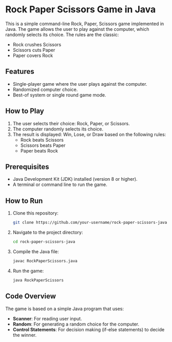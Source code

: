 
# Rock Paper Scissors Game in Java

This is a simple command-line Rock, Paper, Scissors game implemented in Java. The game allows the user to play against the computer, which randomly selects its choice. The rules are the classic:

- Rock crushes Scissors
- Scissors cuts Paper
- Paper covers Rock

## Features

- Single-player game where the user plays against the computer.
- Randomized computer choice.
- Best-of system or single round game mode.

## How to Play

1. The user selects their choice: Rock, Paper, or Scissors.
2. The computer randomly selects its choice.
3. The result is displayed: Win, Lose, or Draw based on the following rules:
    - Rock beats Scissors
    - Scissors beats Paper
    - Paper beats Rock

## Prerequisites

- Java Development Kit (JDK) installed (version 8 or higher).
- A terminal or command line to run the game.

## How to Run

1. Clone this repository:

   ```bash
   git clone https://github.com/your-username/rock-paper-scissors-java.git
   ```

2. Navigate to the project directory:

   ```bash
   cd rock-paper-scissors-java
   ```

3. Compile the Java file:

   ```bash
   javac RockPaperScissors.java
   ```

4. Run the game:

   ```bash
   java RockPaperScissors
   ```

## Code Overview

The game is based on a simple Java program that uses:

- **Scanner**: For reading user input.
- **Random**: For generating a random choice for the computer.
- **Control Statements**: For decision making (if-else statements) to decide the winner.
